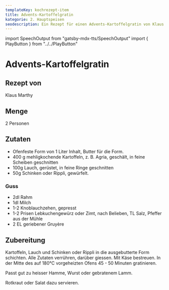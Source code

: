 ```yaml
---
templateKey: kochrezept-item
title: Advents-Kartoffelgratin
kategorie: 2. Hauptspeisen
seodescription: Ein Rezept für einen Advents-Kartoffelgratin von Klaus Marthy.
---
```

import SpeechOutput from "gatsby-mdx-tts/SpeechOutput"
import { PlayButton } from "../../PlayButton"

<SpeechOutput id="kochrezept-klaus-marthy-advents-kartoffelgratin" customPlayButton={PlayButton}>

# Advents-Kartoffelgratin

## Rezept von

Klaus Marthy

## Menge

2 Personen

## Zutaten

* Ofenfeste Form von 1 Liter Inhalt,  Butter für die Form. 
* 400 g mehligkochende Kartoffeln, z. B. Agria, geschält, in feine Scheiben geschnitten  
* 100g Lauch, gerüstet, in feine Ringe geschnitten 
* 50g Schinken oder Rippli, gewürfelt.

### Guss

* 2dl Rahm  
* 1dl Milch
* 1-2 Knoblauchzehen, gepresst
* 1-2 Prisen Lebkuchengewürz oder Zimt, nach Belieben, TL Salz, Pfeffer aus der Mühle  
* 2 EL geriebener Gruyère   

## Zubereitung

Kartoffeln, Lauch und Schinken oder Rippli in die ausgebutterte Form schichten. Alle Zutaten verrühren, darüber giessen. Mit Käse bestreuen. 
In der Mitte des auf 180°C vorgeheizten Ofens 45 - 50 Minuten gratinieren.  

Passt gut zu heisser Hamme, Wurst oder gebratenem Lamm. 

Rotkraut oder Salat dazu servieren. 

</SpeechOutput>